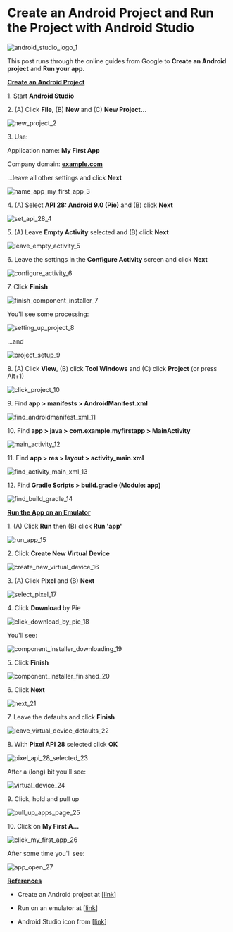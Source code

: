 # Create an Android Project and Run the Project with Android Studio

![android_studio_logo_1](android_studio_logo_1.png)

This post runs through the online guides from Google to **Create an Android project** and **Run your app**.

**<u><span>Create an Android Project</span></u>**

1\. Start **Android Studio**

2\. (A) Click **File**, (B) **New** and (C) **New Project...**

![new_project_2](new_project_2.png)

3\. Use:

Application name: **My First App**

Company domain: [**example.com**](http://example.com/)

...leave all other settings and click **Next**

![name_app_my_first_app_3](name_app_my_first_app_3.png)

4\. (A) Select **API 28: Android 9.0 (Pie)** and (B) click **Next**

![set_api_28_4](set_api_28_4.png)

5\. (A) Leave **Empty Activity** selected and (B) click **Next**

![leave_empty_activity_5](leave_empty_activity_5.png)

6\. Leave the settings in the **Configure Activity** screen and click **Next**

![configure_activity_6](configure_activity_6.png)

7\. Click **Finish**

![finish_component_installer_7](finish_component_installer_7.png)

You'll see some processing:

![setting_up_project_8](setting_up_project_8.png)

...and

![project_setup_9](project_setup_9.png)

8\. (A) Click **View**, (B) click **Tool Windows** and (C) click **Project** (or press Alt+1)

![click_project_10](click_project_10.png)

9\. Find **app > manifests > AndroidManifest.xml**

![find_androidmanifest_xml_11](find_androidmanifest_xml_11.png)

10\. Find **app > java > com.example.myfirstapp > MainActivity**

![main_activity_12](main_activity_12.png)

11\. Find **app > res > layout > activity\_main.xml**

![find_activity_main_xml_13](find_activity_main_xml_13.png)

12\. Find **Gradle Scripts > build.gradle (Module: app)**

![find_build_gradle_14](find_build_gradle_14.png)

**<u><span>Run the App on an Emulator</span></u>**

1\. (A) Click **Run** then (B) click **Run 'app'**

![run_app_15](run_app_15.png)

2\. Click **Create New Virtual Device**

![create_new_virtual_device_16](create_new_virtual_device_16.png)

3\. (A) Click **Pixel** and (B) **Next**

![select_pixel_17](select_pixel_17.png)

4\. Click **Download** by Pie

![click_download_by_pie_18](click_download_by_pie_18.png)

You'll see:

![component_installer_downloading_19](component_installer_downloading_19.png)

5\. Click **Finish**

![component_installer_finished_20](C:\Users\gensh\Downloads\create-an-android-project-and-run-the-project-with-android-studio\component_installer_finished_20.png)

6\. Click **Next**

![next_21](next_21.png)

7\. Leave the defaults and click **Finish**

![leave_virtual_device_defaults_22](leave_virtual_device_defaults_22.png)

8\. With **Pixel API 28** selected click **OK**

![pixel_api_28_selected_23](pixel_api_28_selected_23.png)

After a (long) bit you'll see:

![virtual_device_24](virtual_device_24.png)

9\. Click, hold and pull up

![pull_up_apps_page_25](pull_up_apps_page_25.png)

10\. Click on **My First A...**

![click_my_first_app_26](click_my_first_app_26.png)

After some time you'll see:

![app_open_27](app_open_27.png)

**<u><span>References</span></u>**

-   Create an Android project at \[[<u><span>link</span></u>](https://developer.android.com/training/basics/firstapp/creating-project)\]
    
-   Run on an emulator at \[[<u><span>link</span></u>](https://developer.android.com/training/basics/firstapp/running-app)\]
    
-   Android Studio icon from \[[<u><span>link</span></u>](https://upload.wikimedia.org/wikipedia/commons/thumb/3/34/Android_Studio_icon.svg/500px-Android_Studio_icon.svg.png)\]